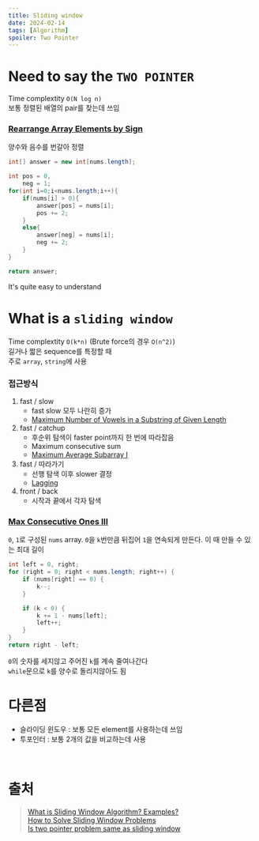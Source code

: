 ```yaml
---
title: Sliding window
date: 2024-02-14
tags: [Algorithm]
spoiler: Two Pointer
---
```


# Need to say the `TWO POINTER`
Time complextity `O(N log n)`  
보통 정렬된 배열의 pair를 찾는데 쓰임

### [Rearrange Array Elements by Sign](https://leetcode.com/problems/rearrange-array-elements-by-sign/)  
양수와 음수를 번갈아 정렬
```java
int[] answer = new int[nums.length];

int pos = 0,
    neg = 1;
for(int i=0;i<nums.length;i++){
    if(nums[i] > 0){
        answer[pos] = nums[i];
        pos += 2;
    }
    else{
        answer[neg] = nums[i];
        neg += 2;
    }
}

return answer;
```
It's quite easy to understand

# What is a `sliding window`
Time complextity `O(k*n)` (Brute force의 경우 `O(n^2)`)  
길거나 짧은 sequence를 특정할 때  
주로 `array`, `string`에 사용  

### 접근방식
1. fast / slow
    - fast slow 모두 나란히 증가
    - [Maximum Number of Vowels in a Substring of Given Length](https://leetcode.com/problems/maximum-number-of-vowels-in-a-substring-of-given-length)
1. fast / catchup
    - 후순위 탐색이 faster point까지 한 번에 따라잡음
    - Maximum consecutive sum
    - [Maximum Average Subarray I](https://leetcode.com/problems/maximum-average-subarray-i)
1. fast / 따라가기
    - 선행 탐색 이후 slower 결정
    - [Lagging](https://leetcode.com/problems/house-robber)
1. front / back
    - 시작과 끝에서 각자 탐색

### [Max Consecutive Ones III](https://leetcode.com/problems/max-consecutive-ones-iii)  
`0`, `1`로 구성된 `nums` array. `0`을 `k`번만큼 뒤집어 `1`을 연속되게 만든다. 이 때 만들 수 있는 최대 길이 
```java
int left = 0, right;
for (right = 0; right < nums.length; right++) {
    if (nums[right] == 0) {
        k--;
    }

    if (k < 0) {
        k += 1 - nums[left];
        left++;
    }
}
return right - left;
```
`0`의 숫자를 세지않고 주어진 `k`를 계속 줄여나간다  
`while`문으로 `k`를 양수로 돌리지않아도 됨


# 다른점
- 슬라이딩 윈도우 : 보통 모든 element를 사용하는데 쓰임
- 투포인터 : 보통 2개의 값을 비교하는데 사용

&nbsp;

# 출처
> [What is Sliding Window Algorithm? Examples?](https://stackoverflow.com/a/64111403)  
> [How to Solve Sliding Window Problems](https://medium.com/outco/how-to-solve-sliding-window-problems-28d67601a66)  
> [Is two pointer problem same as sliding window](https://stackoverflow.com/a/64078338)